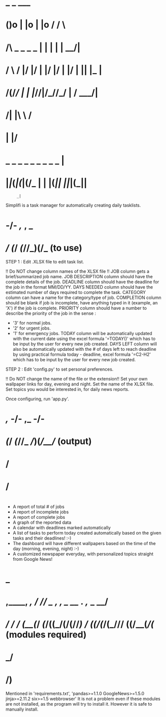 #                        _    _            ___  
#    ()o                | |o | |o     /   /   \ 
#    /\    _  _  _    _ | |  | |     |      __/|
#   /  \  / |/ |/ | |/ \|/ | |/ |    ||  |_   \|
#  /(__/_/  |  |  |_/__/|__/_/__/_/  | \/ \___/|
#                  /|        |\       \       / 
#                  \|        |/                
# 
# 
#     _ _  _  _    _ _  _  _     _ |
# |_|_\(_|(_|(/_  | | |(_|| ||_|(_||
         _|                       


Simplifi is a task manager for automatically creating daily tasklists.

                             
#  -/-  _,_          ,    _    
# _/_ _(_/    _(_/__/_)__(/_ (to use)
 
STEP 1 : Edit .XLSX file to edit task list.

!! Do NOT change column names of the XLSX file !!
JOB column gets a brief/summarized job name.
JOB DESCRIPTION column should have the complete details of the job.
DEADLINE column should have the deadline for the job in the format MM/DD/YY.
DAYS NEEDED column should have the estimated number of days required to complete the task.
CATEGORY column can have a name for the category/type of job.
COMPLETION column should be blank if job is incomplete, have anything typed in it (example, an 'X') if the job is complete.
PRIORITY column should have a number to describe the priority of the job in the sense :
- '3' for normal jobs.
- '2' for urgent jobs.
- '1' for emergency jobs.
TODAY column will be automatically updated with the current date using the excel formula '=TODAY()' which has to be input by the user for every new job created.
DAYS LEFT column will also be automatically updated with the # of days left to reach deadline by using practical formula today - deadline, excel formula '=C2-H2' which has to be input by the user for every new job created.

STEP 2 : Edit 'config.py' to set personal preferences.

!! Do NOT change the name of the file or the extension!!
Set your own wallpaper links for day, evening and night.
Set the name of the XLSX file.
Set topics you would be interested in, for daily news reports.

Once configuring, run 'app.py'.
        
#   _,_      -/-  ,_        -/-
# _(_/ _(_/__/_  _/_)__(_/__/_  (output)
#                /             
#               /              
#
 - A report of total # of jobs
 - A report of incomplete jobs
 - A report of complete jobs
 - A graph of the reported data
 - A calendar with deadlines marked automatically
 - A list of tasks to perform today created automatically based on the given tasks and their deadlines! :-)
 - The dashboard will have different wallpapers based on the time of the day (morning, evening, night) :-)
 - A customized newspaper everyday, with personalized topics straight from Google News!

#                            _                                                 
#   ,____,   _,_  __/        //  _   ,       ,_   _   __        .  ,_   _   __/ 
# _/ / / (__(_/ _(_/(__(_/__(/__(/__/_)_   _/ (__(/__(_/__(_/__/__/ (__(/__(_/(_ (modules required)
#                                                    _/                         
#                                                    /)                                                

Mentioned in 'requirements.txt',
'pandas>=1.1.0
GoogleNews>=1.5.0
jinja>=2.11.2
six>=1.5
webbrowser'
It is not a problem even if these modules are not installed, as the program will try to install it. However it is safe to 
manually install.